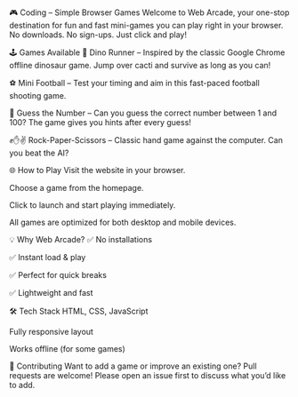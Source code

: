🎮 Coding – Simple Browser Games
Welcome to Web Arcade, your one-stop destination for fun and fast mini-games you can play right in your browser. No downloads. No sign-ups. Just click and play!

🕹️ Games Available
🦖 Dino Runner – Inspired by the classic Google Chrome offline dinosaur game. Jump over cacti and survive as long as you can!

⚽ Mini Football – Test your timing and aim in this fast-paced football shooting game.

🔢 Guess the Number – Can you guess the correct number between 1 and 100? The game gives you hints after every guess!

✊✋✌️ Rock-Paper-Scissors – Classic hand game against the computer. Can you beat the AI?

🌐 How to Play
Visit the website in your browser.

Choose a game from the homepage.

Click to launch and start playing immediately.

All games are optimized for both desktop and mobile devices.

💡 Why Web Arcade?
✅ No installations

✅ Instant load & play

✅ Perfect for quick breaks

✅ Lightweight and fast

🛠️ Tech Stack
HTML, CSS, JavaScript

Fully responsive layout

Works offline (for some games)

📂 Contributing
Want to add a game or improve an existing one? Pull requests are welcome! Please open an issue first to discuss what you’d like to add.